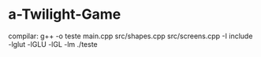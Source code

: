 # a-Twilight-Game

compilar: g++ -o teste main.cpp src/shapes.cpp src/screens.cpp -I include -lglut -lGLU -lGL -lm
./teste

